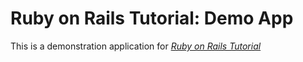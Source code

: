 # Ruby on Rails Tutorial: Demo App

This is a demonstration application for [*Ruby on Rails Tutorial*](http://railstutorial.org)